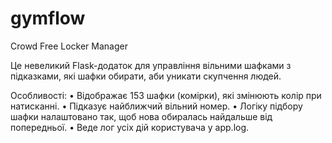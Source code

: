 # gymflow

Crowd Free Locker Manager

Це невеликий Flask-додаток для управління вільними шафками з підказками, які шафки обирати, аби уникати скупчення людей.

Особливості:
 • Відображає 153 шафки (комірки), які змінюють колір при натисканні.
 • Підказує найближчий вільний номер.
 • Логіку підбору шафки налаштовано так, щоб нова обиралась найдальше від попередньої.
 • Веде лог усіх дій користувача у app.log.